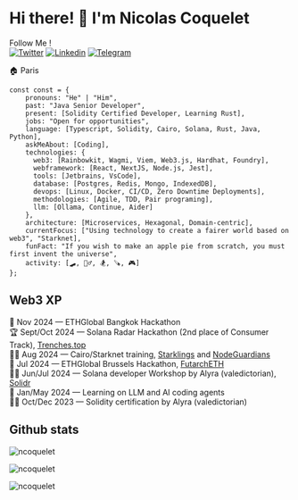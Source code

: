 # Hi there! 👋 I'm Nicolas Coquelet

Follow Me !<br />
[![Twitter](https://img.shields.io/badge/My%20thoughts-000000?style=for-the-badge&logo=x&logoColor=white)](https://x.com/as3cod3r)
[![Linkedin](https://img.shields.io/badge/My%20works-0077B5?style=for-the-badge&logo=linkedin&logoColor=white)](https://linkedin.com/in/nicolas-coquelet-0043b28b)
[![Telegram](https://img.shields.io/badge/My%20contact-2CA5E0?style=for-the-badge&logo=telegram&logoColor=white)](https://t.me/nicode2140)

🏠 Paris 

```
const const = {
    pronouns: "He" | "Him",
    past: "Java Senior Developer",
    present: [Solidity Certified Developer, Learning Rust],
    jobs: "Open for opportunities",
    language: [Typescript, Solidity, Cairo, Solana, Rust, Java, Python],
    askMeAbout: [Coding],
    technologies: {
      web3: [Rainbowkit, Wagmi, Viem, Web3.js, Hardhat, Foundry],
      webframework: [React, NextJS, Node.js, Jest],
      tools: [Jetbrains, VsCode],
      database: [Postgres, Redis, Mongo, IndexedDB],
      devops: [Linux, Docker, CI/CD, Zero Downtime Deployments],
      methodologies: [Agile, TDD, Pair programing],
      llm: [Ollama, Continue, Aider]
    },
    architecture: [Microservices, Hexagonal, Domain-centric],
    currentFocus: ["Using technology to create a fairer world based on web3", "Starknet],
    funFact: "If you wish to make an apple pie from scratch, you must first invent the universe",
    activity: [🛹, 🚵‍♂️, 🏂, 🪚, 🎮] 
};
```

## Web3 XP

🥷 Nov 2024 — ETHGlobal Bangkok Hackathon <br />
🏆 Sept/Oct 2024 — Solana Radar Hackathon (2nd place of Consumer Track), [Trenches.top](https://arena.colosseum.org/projects/explore/trenches.top) <br /> 
👨‍🎓 Aug 2024 — Cairo/Starknet training, [Starklings](https://github.com/shramee/starklings-cairo1) and [NodeGuardians](https://nodeguardians.io/character/nicode) <br />
🥷 Jul 2024 — ETHGlobal Brussels Hackathon, [FutarchETH](https://ethglobal.com/showcase/futarcheth-sw2fz) <br />
👨‍🎓 Jun/Jul 2024 — Solana developer Workshop by Alyra (valedictorian), [Solidr](https://x.com/solidr_app) <br />
🤖 Jan/May 2024 — Learning on LLM and AI coding agents <br />
👨‍🎓 Oct/Dec 2023 — Solidity certification by Alyra (valedictorian)  

## Github stats

<p align="left"> <img src="https://github-readme-stats.vercel.app/api?username=ncoquelet&hide=stars&show_icons=true&theme=radical&show=prs_merged_percentage&hide_rank=true" alt="ncoquelet" /> </p>

<p align="left"> <img src="https://github-readme-stats.vercel.app/api/top-langs/?username=ncoquelet&layout=compact&theme=radical" alt="ncoquelet" /> </p>

<p align="left"> <img src="https://komarev.com/ghpvc/?username=ncoquelet&label=Profile%20views&color=0e75b6&style=flat" alt="ncoquelet" /> </p>

